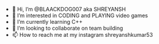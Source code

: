 - 👋 Hi, I’m @BLAACKDOG007 aka SHREYANSH
- 👀 I’m interested in CODING and PLAYING video games
- 🌱 I’m currently learning C++
- 💞️ I’m looking to collaborate on team building
- 📫 How to reach me at my instagram shreyanshkumar53

